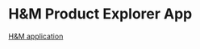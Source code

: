 # H&M Product Explorer App
[H&M application]('https://drive.google.com/file/d/1-xbOBtg61wqYZsexeMGEjXHjwN6dbUlA/view?usp=sharing)
 
